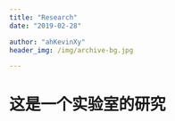 ```yaml
---
title: "Research"
date: "2019-02-28"

author: "ahKevinXy"
header_img: /img/archive-bg.jpg

---
```


# 这是一个实验室的研究